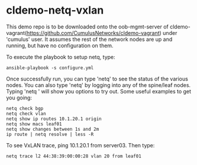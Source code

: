 # cldemo-netq-vxlan

This demo repo is to be downloaded onto the oob-mgmt-server of cldemo-vagrant(<https://github.com/CumulusNetworks/cldemo-vagrant>) under 'cumulus' user. It assumes the rest of the network nodes are up and running, but have no configuration on them.

To execute the playbook to setup netq, type:

    ansible-playbook -s configure.yml

Once successfully run, you can type 'netq' to see the status of the various nodes. You can also type 'netq' by logging into any of the spine/leaf nodes.
Typing 'netq <TAB>' will show you options to try out. Some useful examples to get you going:

    netq check bgp
    netq check vlan
    netq show ip routes 10.1.20.1 origin
    netq show macs leaf01
    netq show changes between 1s and 2m
    ip route | netq resolve | less -R

To see VxLAN trace, ping 10.1.20.1 from server03. Then type:

    netq trace l2 44:38:39:00:00:28 vlan 20 from leaf01
